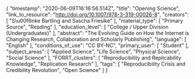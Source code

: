 {
    "timestamp": "2020-06-09T16:16:56.514Z",
    "title": "Opening Science",
    "link_to_resource": "http://doi.org/10.1007/978-3-319-00026-8",
    "creators": [
        "S\u00f6nke Bartling and Sascha Friesike"
    ],
    "material_type": [
        "Primary Source",
        "Reading"
    ],
    "education_level": [
        "College / Upper Division (Undergraduates)"
    ],
    "abstract": "The Evolving Guide on How the Internet is Changing Research, Collaboration and Scholarly Publishing",
    "language": [
        "English"
    ],
    "conditions_of_use": "CC BY-NC",
    "primary_user": [
        "Student"
    ],
    "subject_areas": [
        "Applied Science",
        "Life Science",
        "Physical Science",
        "Social Science"
    ],
    "FORRT_clusters": [
        "Reproducibility and Replicability Knowledge",
        "Replication Research"
    ],
    "tags": [
        "Reproducibility Crisis and Credibility Revolution",
        "Open Science"
    ]
}